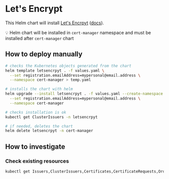# Let's Encrypt

This Helm chart will install [Let's Encrpyt](https://letsencrypt.org/) ([docs](https://letsencrypt.org/docs/)).

💡 Helm chart will be installed in `cert-manager` namespace and must be installed after `cert-manager` chart

## How to deploy manually

```bash
# checks the Kubernetes objects generated from the chart
helm template letsencrpyt . -f values.yaml \
  --set registration.emailAddress=mypersonal@email.address \
  --namespace cert-manager > temp.yaml

# installs the chart with helm
helm upgrade --install letsencrpyt . -f values.yaml --create-namespace \
  --set registration.emailAddress=mypersonal@email.address \
  --namespace cert-manager

# checks installation is ok
kubectl get ClusterIssuers -n letsencrpyt

# if needed, deletes the chart
helm delete letsencrpyt -n cert-manager
```

## How to investigate

### Check existing resources

```bash
kubectl get Issuers,ClusterIssuers,Certificates,CertificateRequests,Orders,Challenges --all-namespaces
```
